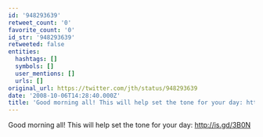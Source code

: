 ```yaml
---
id: '948293639'
retweet_count: '0'
favorite_count: '0'
id_str: '948293639'
retweeted: false
entities:
  hashtags: []
  symbols: []
  user_mentions: []
  urls: []
original_url: https://twitter.com/jth/status/948293639
date: '2008-10-06T14:28:40.000Z'
title: 'Good morning all! This will help set the tone for your day: http://is.gd/3B0N'
---
```


Good morning all! This will help set the tone for your day: http://is.gd/3B0N
